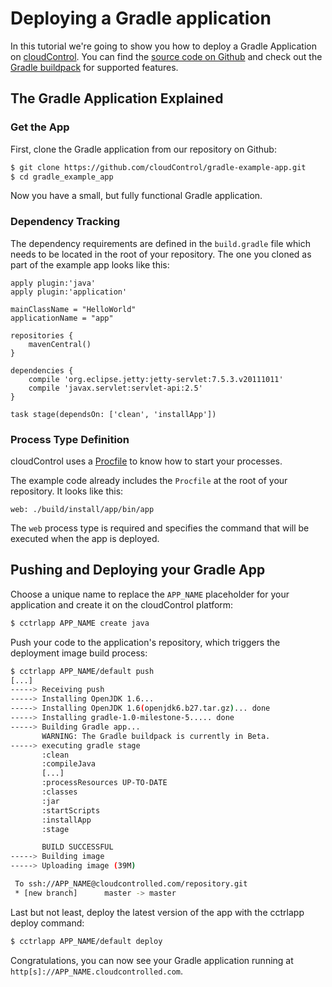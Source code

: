# Deploying a Gradle application

In this tutorial we're going to show you how to deploy a Gradle Application on [cloudControl]. You can find the [source code on Github](https://github.com/cloudControl/gradle-example-app) and check out the [Gradle buildpack] for supported features.

## The Gradle Application Explained
### Get the App
First, clone the Gradle application from our repository on Github:

~~~bash
$ git clone https://github.com/cloudControl/gradle-example-app.git
$ cd gradle_example_app
~~~

Now you have a small, but fully functional Gradle application.

### Dependency Tracking
The dependency requirements are defined in the `build.gradle` file which needs to be located in the root of your repository. The one you cloned as part of the example app looks like this:

~~~
apply plugin:'java'
apply plugin:'application'

mainClassName = "HelloWorld"
applicationName = "app"

repositories {
    mavenCentral()
}

dependencies {
    compile 'org.eclipse.jetty:jetty-servlet:7.5.3.v20111011'
    compile 'javax.servlet:servlet-api:2.5'
}

task stage(dependsOn: ['clean', 'installApp'])
~~~

### Process Type Definition
cloudControl uses a [Procfile] to know how to start your processes.

The example code already includes the `Procfile` at the root of your repository. It looks like this:

~~~
web: ./build/install/app/bin/app
~~~

The `web` process type is required and specifies the command that will be executed when the app is deployed. 

## Pushing and Deploying your Gradle App
Choose a unique name to replace the `APP_NAME` placeholder for your application and create it on the cloudControl platform: 

~~~bash
$ cctrlapp APP_NAME create java
~~~

Push your code to the application's repository, which triggers the deployment image build process:

~~~bash
$ cctrlapp APP_NAME/default push
[...]
-----> Receiving push
-----> Installing OpenJDK 1.6... 
-----> Installing OpenJDK 1.6(openjdk6.b27.tar.gz)... done
-----> Installing gradle-1.0-milestone-5..... done
-----> Building Gradle app...
       WARNING: The Gradle buildpack is currently in Beta.
-----> executing gradle stage
       :clean
       :compileJava
       [...]
       :processResources UP-TO-DATE
       :classes
       :jar
       :startScripts
       :installApp
       :stage

       BUILD SUCCESSFUL
-----> Building image
-----> Uploading image (39M)

 To ssh://APP_NAME@cloudcontrolled.com/repository.git
 * [new branch]      master -> master
~~~

Last but not least, deploy the latest version of the app with the cctrlapp deploy command:

~~~bash
$ cctrlapp APP_NAME/default deploy
~~~

Congratulations, you can now see your Gradle application running at `http[s]://APP_NAME.cloudcontrolled.com`.

[cloudControl]: https://www.cloudcontrol.com/
[Gradle buildpack]: https://github.com/cloudControl/buildpack-gradle
[cloudControl-command-line-client]: https://www.cloudcontrol.com/dev-center/Platform%20Documentation#command-line-client-web-console-and-api
[Git client]: http://git-scm.com/
[Procfile]: https://www.cloudcontrol.com/dev-center/Platform%20Documentation#buildpacks-and-the-procfile
